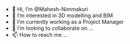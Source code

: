 - 👋 Hi, I’m @Mahesh-Nimmakuri
- 👀 I’m interested in 3D modelling and BIM
- 🌱 I’m currently working as a Project Manager
- 💞️ I’m looking to collaborate on ...
- 📫 How to reach me ...

<!---
Mahesh-Nimmakuri/Mahesh-Nimmakuri is a ✨ special ✨ repository because its `README.md` (this file) appears on your GitHub profile.
You can click the Preview link to take a look at your changes.
--->
